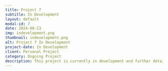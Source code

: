 ```yaml
---
title: Project 7
subtitle: In Development
layout: default
modal-id: 7
date: 2024-08-13
img: indevelopment.png
thumbnail: indevelopment.png
alt: Project 7 In Development
project-date: In Development
client: Personal Project
category: Ongoing Project
description: This project is currently in development and further details will follow. Stay tuned for updates!
---
```

